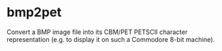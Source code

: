# bmp2pet
Convert a BMP image file into its CBM/PET PETSCII character representation (e.g. to display it on such a Commodore 8-bit machine).
